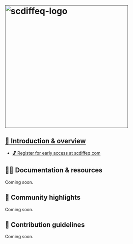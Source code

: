 # <a href=""><img src=https://user-images.githubusercontent.com/47393421/225794038-9f878cc4-251d-4138-b908-ccaae5a34e61.png alt="scdiffeq-logo" width="400"/>

## 🧙 Introduction & overview

* 🔓 Register for early access at [scdiffeq.com](https://www.scdiffeq.com/)

## 👩‍💻 Documentation & resources

Coming soon.

## 👏 Community highlights

Coming soon.

## 🤝 Contribution guidelines

Coming soon.
